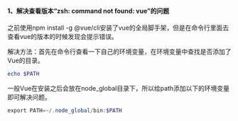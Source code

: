 #### 1、解决查看版本“zsh: command not found: vue”的问题

之前使用npm install -g @vue/cli安装了vue的全局脚手架，但是在命令行里面去查看vue的版本的时候发现会提示错误。

解决方法：首先在命令行查看一下自己的环境变量，在环境变量中查找是否添加了Vue的目录。
```powershell
echo $PATH
```

一般Vue在安装之后会放在node_global目录下，所以给path添加以下的环境变量即可解决问题。
```powershell
export PATH=~/.node_global/bin:$PATH
```